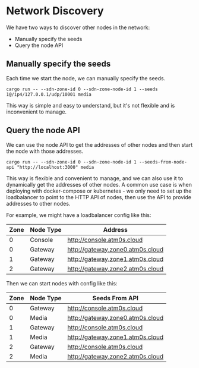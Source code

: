 # Network Discovery

We have two ways to discover other nodes in the network:

- Manually specify the seeds
- Query the node API

## Manually specify the seeds

Each time we start the node, we can manually specify the seeds.

```
cargo run -- --sdn-zone-id 0 --sdn-zone-node-id 1 --seeds 1@/ip4/127.0.0.1/udp/10001 media
```

This way is simple and easy to understand, but it's not flexible and is inconvenient to manage.

## Query the node API

We can use the node API to get the addresses of other nodes and then start the node with those addresses.

```
cargo run -- --sdn-zone-id 0 --sdn-zone-node-id 1 --seeds-from-node-api "http://localhost:3000" media
```

This way is flexible and convenient to manage, and we can also use it to dynamically get the addresses of other nodes.
A common use case is when deploying with docker-compose or kubernetes - we only need to set up the loadbalancer to point to the HTTP API of nodes, then use the API to provide addresses to other nodes.

For example, we might have a loadbalancer config like this:

| Zone | Node Type | Address                          |
| ---- | --------- | -------------------------------- |
| 0    | Console   | http://console.atm0s.cloud       |
| 0    | Gateway   | http://gateway.zone0.atm0s.cloud |
| 1    | Gateway   | http://gateway.zone1.atm0s.cloud |
| 2    | Gateway   | http://gateway.zone2.atm0s.cloud |

Then we can start nodes with config like this:

| Zone | Node Type | Seeds From API                   |
| ---- | --------- | -------------------------------- |
| 0    | Gateway   | http://console.atm0s.cloud       |
| 0    | Media     | http://gateway.zone0.atm0s.cloud |
| 1    | Gateway   | http://console.atm0s.cloud       |
| 1    | Media     | http://gateway.zone1.atm0s.cloud |
| 2    | Gateway   | http://console.atm0s.cloud       |
| 2    | Media     | http://gateway.zone2.atm0s.cloud |

